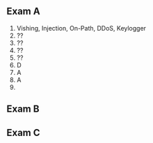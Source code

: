 
## Exam A
1. Vishing, Injection, On-Path, DDoS, Keylogger
2. ??
3. ??
4. ??
5. ??
6. D
7. A
8. A
9. 
## Exam B


## Exam C
